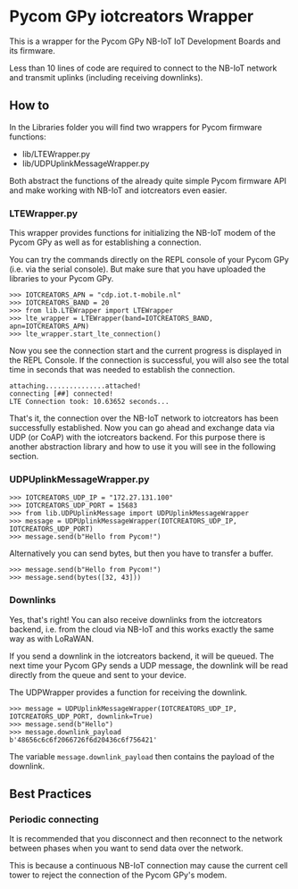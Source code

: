 # Pycom GPy iotcreators Wrapper

This is a wrapper for the Pycom GPy NB-IoT IoT Development Boards and its firmware. 

Less than 10 lines of code are required to connect to the NB-IoT network and transmit uplinks (including receiving downlinks).

## How to

In the Libraries folder you will find two wrappers for Pycom firmware functions:

- lib/LTEWrapper.py
- lib/UDPUplinkMessageWrapper.py

Both abstract the functions of the already quite simple Pycom firmware API and make working with NB-IoT and iotcreators even easier.

### LTEWrapper.py

This wrapper provides functions for initializing the NB-IoT modem of the Pycom GPy as well as for establishing a connection. 

You can try the commands directly on the REPL console of your Pycom GPy (i.e. via the serial console). But make sure that you have uploaded the libraries to your Pycom GPy.

```
>>> IOTCREATORS_APN = "cdp.iot.t-mobile.nl"
>>> IOTCREATORS_BAND = 20
>>> from lib.LTEWrapper import LTEWrapper
>>> lte_wrapper = LTEWrapper(band=IOTCREATORS_BAND, apn=IOTCREATORS_APN)
>>> lte_wrapper.start_lte_connection()
```

Now you see the connection start and the current progress is displayed in the REPL Console. If the connection is successful, you will also see the total time in seconds that was needed to establish the connection.

```
attaching...............attached!
connecting [##] connected!
LTE Connection took: 10.63652 seconds...
```

That's it, the connection over the NB-IoT network to iotcreators has been successfully established. Now you can go ahead and exchange data via UDP (or CoAP) with the iotcreators backend. For this purpose there is another abstraction library and how to use it you will see in the following section.

### UDPUplinkMessageWrapper.py

```
>>> IOTCREATORS_UDP_IP = "172.27.131.100"
>>> IOTCREATORS_UDP_PORT = 15683
>>> from lib.UDPUplinkMessage import UDPUplinkMessageWrapper
>>> message = UDPUplinkMessageWrapper(IOTCREATORS_UDP_IP, IOTCREATORS_UDP_PORT)
>>> message.send(b"Hello from Pycom!")
```

Alternatively you can send bytes, but then you have to transfer a buffer.

```
>>> message.send(b"Hello from Pycom!")
>>> message.send(bytes([32, 43]))
```

### Downlinks

Yes, that's right! You can also receive downlinks from the iotcreators backend, i.e. from the cloud via NB-IoT and this works exactly the same way as with LoRaWAN.

If you send a downlink in the iotcreators backend, it will be queued. The next time your Pycom GPy sends a UDP message, the downlink will be read directly from the queue and sent to your device.

The UDPWrapper provides a function for receiving the downlink.

```
>>> message = UDPUplinkMessageWrapper(IOTCREATORS_UDP_IP, IOTCREATORS_UDP_PORT, downlink=True)
>>> message.send(b"Hello")
>>> message.downlink_payload
b'48656c6c6f2066726f6d20436c6f756421'
```

The variable `message.downlink_payload` then contains the payload of the downlink. 

## Best Practices

### Periodic connecting

It is recommended that you disconnect and then reconnect to the network between phases when you want to send data over the network.

This is because a continuous NB-IoT connection may cause the current cell tower to reject the connection of the Pycom GPy's modem.